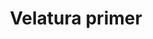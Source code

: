 ---
layout: product-page
title: Velatura primer
lead: Αστάρι διαλύτου για βερνικοχρώματα
description: Αστάρι διαλύτου για βερνικοχρώματα
image_path: /img/products/primer-wood.jpg
bg_image: /img/pages/hero-wood.jpg
order: 1
---
